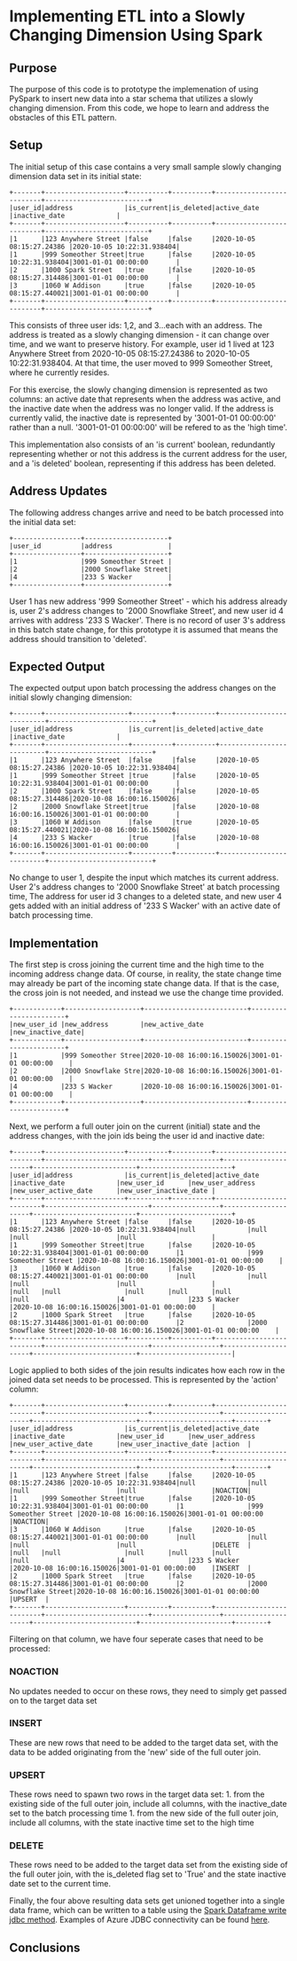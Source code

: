 # Implementing ETL into a Slowly Changing Dimension Using Spark

## Purpose
The purpose of this code is to prototype the implemenation of using PySpark to insert new data into a star schema that utilizes a slowly changing dimension. From this code, we hope to learn and address the obstacles of this ETL pattern.

## Setup
The initial setup of this case contains a very small sample slowly changing dimension data set in its initial state:

```
+-------+--------------------+----------+----------+--------------------------+--------------------------+
|user_id|address             |is_current|is_deleted|active_date               |inactive_date             |
+-------+--------------------+----------+----------+--------------------------+--------------------------+
|1      |123 Anywhere Street |false     |false     |2020-10-05 08:15:27.24386 |2020-10-05 10:22:31.938404|
|1      |999 Someother Street|true      |false     |2020-10-05 10:22:31.938404|3001-01-01 00:00:00       |
|2      |1000 Spark Street   |true      |false     |2020-10-05 08:15:27.314486|3001-01-01 00:00:00       |
|3      |1060 W Addison      |true      |false     |2020-10-05 08:15:27.440021|3001-01-01 00:00:00       |
+-------+--------------------+----------+----------+--------------------------+--------------------------+

```

This consists of three user ids: 1,2, and 3...each with an address. The address is treated as a slowly changing dimension - it can change over time, and we want to preserve history. For example, user id 1 lived at 123 Anywhere Street from 2020-10-05 08:15:27.24386 to 2020-10-05 10:22:31.938404. At that time, the user moved to 999 Someother Street, where he currently resides. 

For this exercise, the slowly changing dimension is represented as two columns: an active date that represents when the address was active, and the inactive date when the address was no longer valid. If the address is currently valid, the inactive date is represented by '3001-01-01 00:00:00' rather than a null. '3001-01-01 00:00:00' will be refered to as the 'high time'.

This implementation also consists of an 'is current' boolean, redundantly representing whether or not this address is the current address for the user, and a 'is deleted' boolean, representing if this address has been deleted.
 
 
## Address Updates
The following address changes arrive and need to be batch processed into the initial data set:

```
+-----------------+---------------------+
|user_id          |address              |
+-----------------+---------------------+
|1                |999 Someother Street |
|2                |2000 Snowflake Street|
|4                |233 S Wacker         |
+-----------------+---------------------+
```

User 1 has new address '999 Someother Street' - which his address already is, user 2's address changes to '2000 Snowflake Street', and new user id 4 arrives with address '233 S Wacker'. There is no record of user 3's address in this batch state change, for this prototype it is assumed that means the address should transition to 'deleted'.

## Expected Output
The expected output upon batch processing the address changes on the initial slowly changing dimension:

```
+-------+---------------------+----------+----------+--------------------------+--------------------------+
|user_id|address              |is_current|is_deleted|active_date               |inactive_date             |
+-------+---------------------+----------+----------+--------------------------+--------------------------+
|1      |123 Anywhere Street  |false     |false     |2020-10-05 08:15:27.24386 |2020-10-05 10:22:31.938404|
|1      |999 Someother Street |true      |false     |2020-10-05 10:22:31.938404|3001-01-01 00:00:00       |
|2      |1000 Spark Street    |false     |false     |2020-10-05 08:15:27.314486|2020-10-08 16:00:16.150026|
|2      |2000 Snowflake Street|true      |false     |2020-10-08 16:00:16.150026|3001-01-01 00:00:00       |
|3      |1060 W Addison       |false     |true      |2020-10-05 08:15:27.440021|2020-10-08 16:00:16.150026|
|4      |233 S Wacker         |true      |false     |2020-10-08 16:00:16.150026|3001-01-01 00:00:00       |
+-------+---------------------+----------+----------+--------------------------+--------------------------+
```

No change to user 1, despite the input which matches its current address. User 2's address changes to '2000 Snowflake Street' at batch processing time, The address for user id 3 changes to a deleted state, and new user 4 gets added with an initial address of '233 S Wacker' with an active date of batch processing time.

## Implementation

The first step is cross joining the current time and the high time to the incoming address change data. Of course, in reality, the state change time may already be part of the incoming state change data. If that is the case, the cross join is not needed, and instead we use the change time provided.

```
+------------+-------------------+--------------------------+-----------------------+
|new_user_id |new_address        |new_active_date           |new_inactive_date|
+------------+-------------------+--------------------------+-----------------------+
|1           |999 Someother Stree|2020-10-08 16:00:16.150026|3001-01-01 00:00:00    |
|2           |2000 Snowflake Stre|2020-10-08 16:00:16.150026|3001-01-01 00:00:00    |
|4           |233 S Wacker       |2020-10-08 16:00:16.150026|3001-01-01 00:00:00    |
+------------+-------------------+--------------------------+-----------------------+
```

Next, we perform a full outer join on the current (initial) state and the address changes, with the join ids being the user id and inactive date:

```
+-------+--------------------+----------+----------+--------------------------+--------------------------+-----------------+---------------------+--------------------------+-----------------------+
|user_id|address             |is_current|is_deleted|active_date               |inactive_date             |new_user_id      |new_user_address     |new_user_active_date      |new_user_inactive_date |
+-------+--------------------+----------+----------+--------------------------+--------------------------+-----------------+---------------------+--------------------------+-----------------------+
|1      |123 Anywhere Street |false     |false     |2020-10-05 08:15:27.24386 |2020-10-05 10:22:31.938404|null             |null                 |null                      |null                   |
|1      |999 Someother Street|true      |false     |2020-10-05 10:22:31.938404|3001-01-01 00:00:00       |1                |999 Someother Street |2020-10-08 16:00:16.150026|3001-01-01 00:00:00    |
|3      |1060 W Addison      |true      |false     |2020-10-05 08:15:27.440021|3001-01-01 00:00:00       |null             |null                 |null                      |null                   |
|null   |null                |null      |null      |null                      |null                      |4                |233 S Wacker         |2020-10-08 16:00:16.150026|3001-01-01 00:00:00    |
|2      |1000 Spark Street   |true      |false     |2020-10-05 08:15:27.314486|3001-01-01 00:00:00       |2                |2000 Snowflake Street|2020-10-08 16:00:16.150026|3001-01-01 00:00:00    |
+-------+--------------------+----------+----------+--------------------------+--------------------------+-----------------+---------------------+--------------------------+-----------------------|

```

Logic applied to both sides of the join results indicates how each row in the joined data set needs to be processed. This is represented by the 'action' column:

```
+-------+--------------------+----------+----------+--------------------------+--------------------------+-----------------+---------------------+--------------------------+-----------------------+--------+
|user_id|address             |is_current|is_deleted|active_date               |inactive_date             |new_user_id      |new_user_address     |new_user_active_date      |new_user_inactive_date |action  |
+-------+--------------------+----------+----------+--------------------------+--------------------------+-----------------+---------------------+--------------------------+-----------------------+--------+
|1      |123 Anywhere Street |false     |false     |2020-10-05 08:15:27.24386 |2020-10-05 10:22:31.938404|null             |null                 |null                      |null                   |NOACTION|
|1      |999 Someother Street|true      |false     |2020-10-05 10:22:31.938404|3001-01-01 00:00:00       |1                |999 Someother Street |2020-10-08 16:00:16.150026|3001-01-01 00:00:00    |NOACTION|
|3      |1060 W Addison      |true      |false     |2020-10-05 08:15:27.440021|3001-01-01 00:00:00       |null             |null                 |null                      |null                   |DELETE  |
|null   |null                |null      |null      |null                      |null                      |4                |233 S Wacker         |2020-10-08 16:00:16.150026|3001-01-01 00:00:00    |INSERT  |
|2      |1000 Spark Street   |true      |false     |2020-10-05 08:15:27.314486|3001-01-01 00:00:00       |2                |2000 Snowflake Street|2020-10-08 16:00:16.150026|3001-01-01 00:00:00    |UPSERT  |
+-------+--------------------+----------+----------+--------------------------+--------------------------+-----------------+---------------------+--------------------------+-----------------------+--------+
```

Filtering on that column, we have four seperate cases that need to be processed:

### NOACTION
No updates needed to occur on these rows, they need to simply get passed on to the target data set

### INSERT
These are new rows that need to be added to the target data set, with the data to be added originating from the 'new' side of the full outer join.

### UPSERT
These rows need to spawn two rows in the target data set: 
    1. from the existing side of the full outer join, include all columns, with the inactive_date set to the batch processing time
    1. from the new side of the full outer join, include all columns, with the state inactive time set to the high time
    
### DELETE
These rows need to be added to the target data set from the existing side of the full outer join, with the is_deleted flag set to 'True' and the state inactive date set to the current time.


Finally, the four above resulting data sets get unioned together into a single data frame, which can be written to a table using the [Spark Dataframe write jdbc method](https://spark.apache.org/docs/latest/api/python/pyspark.sql.html#pyspark.sql.DataFrameWriter.jdbc). Examples of Azure JDBC connectivity can be found [here](https://docs.microsoft.com/en-us/azure/databricks/data/data-sources/sql-databases). 

## Conclusions
 

